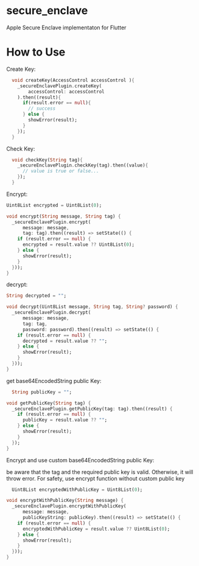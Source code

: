 # secure_enclave

Apple Secure Enclave implementaton for Flutter

# How to Use

Create Key:

```dart
  void createKey(AccessControl accessControl ){
    _secureEnclavePlugin.createKey(
        accessControl: accessControl
    ).then((result){
      if(result.error == null){
        // success
      } else {
        showError(result);
      }
    });
  }
```

Check Key:

```dart
  void checkKey(String tag){
    _secureEnclavePlugin.checkKey(tag).then((value){
      // value is true or false...
    });
  }
```

Encrypt:

```dart
Uint8List encrypted = Uint8List(0);

void encrypt(String message, String tag) {
  _secureEnclavePlugin.encrypt(
      message: message,
      tag: tag).then((result) => setState(() {
    if (result.error == null) {
      encrypted = result.value ?? Uint8List(0);
    } else {
      showError(result);
    }
  }));
}
```

decrypt:

```dart
String decrypted = "";

void decrypt(Uint8List message, String tag, String? password) {
  _secureEnclavePlugin.decrypt(
      message: message,
      tag: tag,
      password: password).then((result) => setState(() {
    if (result.error == null) {
      decrypted = result.value ?? "";
    } else {
      showError(result);
    }
  }));
}
```

get base64EncodedString public Key:

```dart
  String publicKey = "";

void getPublicKey(String tag) {
  _secureEnclavePlugin.getPublicKey(tag: tag).then((result) {
    if (result.error == null) {
      publicKey = result.value ?? "";
    } else {
      showError(result);
    }
  });
}
```

Encrypt and use custom base64EncodedString public Key:

be aware that the tag and the required public key is valid. Otherwise, it will throw error. For safety, use encrypt function without custom public key

```dart
  Uint8List encryptedWithPublicKey = Uint8List(0);

void encryptWithPublicKey(String message) {
  _secureEnclavePlugin.encryptWithPublicKey(
      message: message,
      publicKeyString: publicKey).then((result) => setState(() {
    if (result.error == null) {
      encryptedWithPublicKey = result.value ?? Uint8List(0);
    } else {
      showError(result);
    }
  }));
}
```